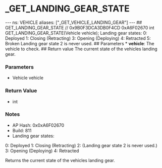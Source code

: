 # _GET_LANDING_GEAR_STATE

--- ns: VEHICLE aliases: ["_GET_VEHICLE_LANDING_GEAR"] --- ## GET_LANDING_GEAR_STATE  // 0x9B0F3DCA3DB0F4CD 0xA6F02670 int GET_LANDING_GEAR_STATE(Vehicle vehicle);  Landing gear states: 0: Deployed 1: Closing (Retracting) 3: Opening (Deploying) 4: Retracted 5: Broken  Landing gear state 2 is never used.  ## Parameters * **vehicle**: The vehicle to check.  ## Return value The current state of the vehicles landing gear.

### Parameters
* Vehicle vehicle

### Return Value
* int

### Notes
* AP Hash: 0x0xA6F02670
* Build: 811
* Landing gear states:

0: Deployed
1: Closing (Retracting)
2: (Landing gear state 2 is never used.)
3: Opening (Deploying)
4: Retracted

Returns the current state of the vehicles landing gear.

